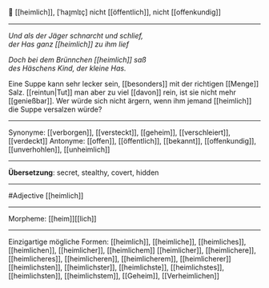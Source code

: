 🔵 [[heimlich]], [ˈhaɪ̯mlɪç]
nicht [[öffentlich]], nicht [[offenkundig]]

---
*Und als der Jäger schnarcht und schlief,*  
*der Has ganz [[heimlich]] zu ihm lief*  

*Doch bei dem Brünnchen [[heimlich]] saß*  
*des Häschens Kind, der kleine Has.*  

Eine Suppe kann sehr lecker sein, [[besonders]] mit der richtigen [[Menge]] Salz. [[reintun|Tut]] man aber zu viel [[davon]] rein, ist sie nicht mehr [[genießbar]]. Wer würde sich nicht ärgern, wenn ihm jemand [[heimlich]] die Suppe versalzen würde?

---
Synonyme: 
[[verborgen]], [[versteckt]], [[geheim]], [[verschleiert]], [[verdeckt]]
Antonyme:
[[offen]], [[öffentlich]], [[bekannt]], [[offenkundig]], [[unverhohlen]], [[unheimlich]]

---
**Übersetzung**:
secret, stealthy, covert, hidden

---
#Adjective [[heimlich]]

---
Morpheme:
[[heim]][[lich]]

---


Einzigartige mögliche Formen: 
[[heimlich]], [[heimliche]], [[heimliches]], [[heimlichen]], [[heimlicher]], [[heimlichem]]
[[heimlicher]], [[heimlichere]], [[heimlicheres]], [[heimlicheren]], [[heimlicherem]], [[heimlicherer]]
[[heimlichsten]], [[heimlichster]], [[heimlichste]], [[heimlichstes]], [[heimlichsten]], [[heimlichstem]], [[Geheim]], [[Verheimlichen]]